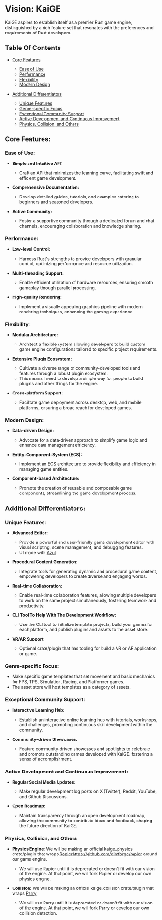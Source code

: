 # Vision: KaiGE

KaiGE aspires to establish itself as a premier Rust game engine, distinguished by a rich feature set that resonates with the preferences and requirements of Rust developers.

## Table Of Contents

- [Core Features](##core-features)
  - [Ease of Use](###ease-of-use)
  - [Performance](###performance)
  - [Flexibility](###flexibility)
  - [Modern Design](###modern-design)
 
- [Additional Differentiators](##additional-differentiators)
  - [Unique Features](###unique-features)
  - [Genre-specific Focus](###genre-specific-focus)
  - [Exceptional Community Support](###exceptional-community-support)
  - [Active Development and Continuous Improvement](###active-development-and-continuous-improvement)
  - [Physics, Collision, and Others](###TODO)

## Core Features:

### Ease of Use:

- **Simple and Intuitive API:**
  - Craft an API that minimizes the learning curve, facilitating swift and efficient game development.
  
- **Comprehensive Documentation:**
  - Develop detailed guides, tutorials, and examples catering to beginners and seasoned developers.
  
- **Active Community:**
  - Foster a supportive community through a dedicated forum and chat channels, encouraging collaboration and knowledge sharing.

### Performance:

- **Low-level Control:**
  - Harness Rust's strengths to provide developers with granular control, optimizing performance and resource utilization.
  
- **Multi-threading Support:**
  - Enable efficient utilization of hardware resources, ensuring smooth gameplay through parallel processing.
  
- **High-quality Rendering:**
  - Implement a visually appealing graphics pipeline with modern rendering techniques, enhancing the gaming experience.

### Flexibility:

- **Modular Architecture:**
  - Architect a flexible system allowing developers to build custom game engine configurations tailored to specific project requirements.
  
- **Extensive Plugin Ecosystem:**
  - Cultivate a diverse range of community-developed tools and features through a robust plugin ecosystem.
  - This means I need to develop a simple way for people to build plugins and other things for the engine.
  
- **Cross-platform Support:**
  - Facilitate game deployment across desktop, web, and mobile platforms, ensuring a broad reach for developed games.

### Modern Design:

- **Data-driven Design:**
  - Advocate for a data-driven approach to simplify game logic and enhance data management efficiency.
  
- **Entity-Component-System (ECS):**
  - Implement an ECS architecture to provide flexibility and efficiency in managing game entities.
  
- **Component-based Architecture:**
  - Promote the creation of reusable and composable game components, streamlining the game development process.

## Additional Differentiators:

### Unique Features:

- **Advanced Editor:**
  - Provide a powerful and user-friendly game development editor with visual scripting, scene management, and debugging features.
  - UI made with [Azul](https://github.com/fschutt/azul)

- **Procedural Content Generation:**
  - Integrate tools for generating dynamic and procedural game content, empowering developers to create diverse and engaging worlds.
  
- **Real-time Collaboration:**
  - Enable real-time collaboration features, allowing multiple developers to work on the same project simultaneously, fostering teamwork and productivity.

 - **CLI Tool To Help With The Development Workflow:**
   - Use the CLI tool to initialize template projects, build your games for each platform, and publish plugins and assets to the asset store.

 - **VR/AR Support:**
   -  Optional crate/plugin that has tooling for build a VR or AR application or game.
  
### Genre-specific Focus:

- Make specific game templates that set movement and basic mechanics for FPS, TPS, Simulation, Racing, and Platformer games.
- The asset store will host templates as a category of assets.

### Exceptional Community Support:

- **Interactive Learning Hub:**
  - Establish an interactive online learning hub with tutorials, workshops, and challenges, promoting continuous skill development within the community.
  
- **Community-driven Showcases:**
  - Feature community-driven showcases and spotlights to celebrate and promote outstanding games developed with KaiGE, fostering a sense of accomplishment.

### Active Development and Continuous Improvement:

- **Regular Social Media Updates:**
  - Make regular development log posts on X (Twitter), Reddit, YouTube, and Github Discussions.
  
- **Open Roadmap:**
  - Maintain transparency through an open development roadmap, allowing the community to contribute ideas and feedback, shaping the future direction of KaiGE.

### Physics, Collision, and Others

- **Physics Engine:** We will be making an official kaige_physics crate/plugin that wraps [Rapier](https://github.com/dimforge/rapier)https://github.com/dimforge/rapier around our game engine.
  - We will use Rapier until it is deprecated or doesn't fit with our vision of the engine. At that point, we will fork Rapier or develop our own physics engine.
 
- **Collision:** We will be making an official kaige_collision crate/plugin that wraps [Parry](https://github.com/dimforge/parry)
  - We will use Parry until it is deprecated or doesn't fit with our vision of the engine. At that point, we will fork Parry or develop our own collision detection.
 
